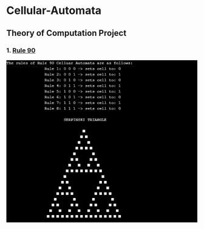 # Cellular-Automata
## Theory of Computation Project

 ### 1. [Rule 90](https://github.com/Surajpedd/Cellular-Automata/blob/main/Rule90.cpp)

![Rule 90](https://github.com/Surajpedd/Cellular-Automata/blob/main/Img/Rule90.jpg)
